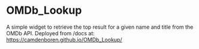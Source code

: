 # OMDb_Lookup
A simple widget to retrieve the top result for a given name and title from the OMDb API.
Deployed from /docs at: https://camdenboren.github.io/OMDb_Lookup/
